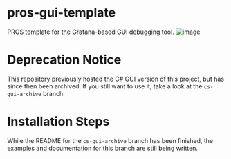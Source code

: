 # pros-gui-template
PROS template for the Grafana-based GUI debugging tool. 
![image](https://user-images.githubusercontent.com/36551149/125344432-efff2f80-e31c-11eb-9160-0711588cc207.png)

# Deprecation Notice
This repository previously hosted the C# GUI version of this project, but has since then been archived. If you still 
want to use it, take a look at the ``cs-gui-archive`` branch.

# Installation Steps
While the README for the ``cs-gui-archive`` branch has been finished, the examples and documentation for this branch are still being written.
